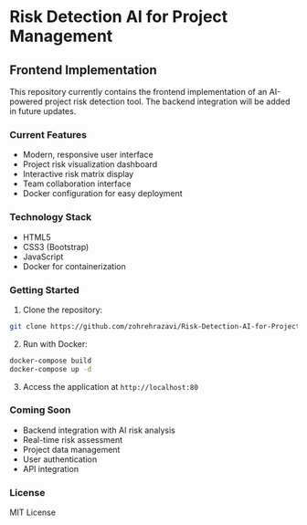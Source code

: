 # Risk Detection AI for Project Management

## Frontend Implementation

This repository currently contains the frontend implementation of an AI-powered project risk detection tool. The backend integration will be added in future updates.

### Current Features

- Modern, responsive user interface
- Project risk visualization dashboard
- Interactive risk matrix display
- Team collaboration interface
- Docker configuration for easy deployment

### Technology Stack

- HTML5
- CSS3 (Bootstrap)
- JavaScript
- Docker for containerization

### Getting Started

1. Clone the repository:

```bash
git clone https://github.com/zohrehrazavi/Risk-Detection-AI-for-Project-Management.git
```

2. Run with Docker:

```bash
docker-compose build
docker-compose up -d
```

3. Access the application at `http://localhost:80`

### Coming Soon

- Backend integration with AI risk analysis
- Real-time risk assessment
- Project data management
- User authentication
- API integration

### License

MIT License
